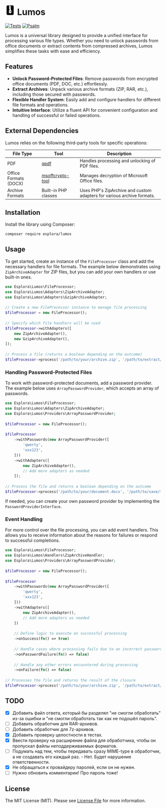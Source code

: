# <img src=".github/logo.svg?sanitize=true" width="32" height="32" alt="Lumos"> Lumos

[![Tests](https://github.com/esplora/decompresso/actions/workflows/phpunit.yml/badge.svg)](https://github.com/esplora/decompresso/actions/workflows/phpunit.yml)
[![Psalm](https://github.com/esplora/decompresso/actions/workflows/psalm.yml/badge.svg)](https://github.com/esplora/decompresso/actions/workflows/psalm.yml)

Lumos is a universal library designed to provide a unified interface for processing various file types. Whether you need to unlock passwords from office documents or extract contents from compressed archives, Lumos simplifies these tasks with ease and efficiency.

## Features

- **Unlock Password-Protected Files**: Remove passwords from encrypted office documents (PDF, DOC, etc.) effortlessly.
- **Extract Archives**: Unpack various archive formats (ZIP, RAR, etc.), including those secured with passwords.
- **Flexible Handler System**: Easily add and configure handlers for different file formats and operations.
- **Intuitive Interface**: Utilize a fluent API for convenient configuration and handling of successful or failed operations.


## External Dependencies

Lumos relies on the following third-party tools for specific operations:

| **File Type**         | **Tool**                     | **Description**                              |
|-----------------------|------------------------------|----------------------------------------------|
| PDF                   | [qpdf](https://github.com/qpdf/qpdf) | Handles processing and unlocking of PDF files. |
| Office Formats (DOCX) | [msoffcrypto-tool](https://github.com/msoffice/msoffcrypto-tool) | Manages decryption of Microsoft Office files. |
| Archive Formats       | Built-in PHP classes         | Uses PHP's ZipArchive and custom adapters for various archive formats. |


## Installation

Install the library using Composer:

```bash
composer require esplora/lumos
```

## Usage

To get started, create an instance of the `FileProcessor` class and add the necessary handlers for file formats. The example below demonstrates using `ZipArchiveAdapter` for ZIP files, but you can add your own handlers or use built-in ones.

```php
use Esplora\Lumos\FileProcessor;
use Esplora\Lumos\Adapters\ZipArchiveAdapter;
use Esplora\Lumos\Adapters\GzipArchiveAdapter;

// Create a new FileProcessor instance to manage file processing
$fileProcessor = new FileProcessor();

// Specify which file handlers will be used
$fileProcessor->withAdapters([
    new ZipArchiveAdapter(),
    new GzipArchiveAdapter(),
]);

// Process a file (returns a boolean depending on the outcome)
$fileProcessor->process('/path/to/your/archive.zip', '/path/to/extract/to');
```

### Handling Password-Protected Files

To work with password-protected documents, add a password provider. The example below uses `ArrayPasswordProvider`, which accepts an array of passwords.

```php
use Esplora\Lumos\FileProcessor;
use Esplora\Lumos\Adapters\ZipArchiveAdapter;
use Esplora\Lumos\Providers\ArrayPasswordProvider;

$fileProcessor = new FileProcessor();

$fileProcessor
    ->withPasswords(new ArrayPasswordProvider([
        'qwerty',
        'xxx123',
    ]))
    ->withAdapters([
        new ZipArchiveAdapter(),
        // Add more adapters as needed
    ]);

// Process the file and returns a boolean depending on the outcome
$fileProcessor->process('/path/to/your/document.docx', '/path/to/save/to');
```

If needed, you can create your own password provider by implementing the `PasswordProviderInterface`.

### Event Handling

For more control over the file processing, you can add event handlers. This allows you to receive information about the reasons for failures or respond to successful completions.

```php
use Esplora\Lumos\FileProcessor;
use Esplora\Lumos\Handlers\ZipArchiveHandler;
use Esplora\Lumos\Providers\ArrayPasswordProvider;

$fileProcessor = new FileProcessor();

$fileProcessor
    ->withPasswords(new ArrayPasswordProvider([
        'qwerty',
        'xxx123',
    ]))
    ->withAdapters([
        new ZipArchiveAdapter(),
        // Add more adapters as needed
    ])
    
    // Define logic to execute on successful processing
    ->onSuccess(fn() => true)
    
    // Handle cases where processing fails due to an incorrect password
    ->onPasswordFailure(fn() => false)
    
    // Handle any other errors encountered during processing
    ->onFailure(fn() => false)

// Processes the file and returns the result of the closure
$fileProcessor->process('/path/to/your/archive.zip', '/path/to/extract/to');
```

## TODO

- [x] Добавить файл ответа, который бы разделял "не смогли обработать" из-за ошибки и "не смогли обработать так как не подошёл пароль".
- [ ] Добавить обработчик для RAR-архивов.
- [ ] Добавить обработчик для 7z-архивов.
- [x] Добавить проверку целостности в тестах.
- [x] Ввести проверку на расширение файла для обработчика, чтобы он пропускал файлы неподдерживаемых форматов.
- [ ] Подумать над тем, чтобы передавать сразу MIME-type в обработчик, а не создавать его каждый раз. - Нет. Будет нарушение ответственности.
- [x] Не обращаться к провайдеру паролей, если он не нужен.
- [ ] Нужно обновить комментарии! Про пароль тоже!

## License

The MIT License (MIT). Please see [License File](LICENSE.md) for more information.
